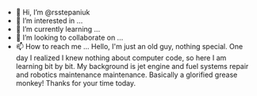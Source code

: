 - 👋 Hi, I’m @rsstepaniuk
- 👀 I’m interested in ...
- 🌱 I’m currently learning ...
- 💞️ I’m looking to collaborate on ...
- 📫 How to reach me ...
Hello, I'm just an old guy, nothing special. One day I realized I knew nothing about computer code, so here I am learning bit by bit. My background is jet engine and fuel systems repair and robotics maintenance
  maintenance. Basically a glorified grease monkey! Thanks for your time today.
<!---
rsstepaniuk/rsstepaniuk is a ✨ special ✨ repository because its `README.md` (this file) appears on your GitHub profile.
You can click the Preview link to take a look at your changes.
--->
